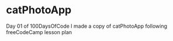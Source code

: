 # catPhotoApp
Day 01 of 100DaysOfCode I made a copy of catPhotoApp following freeCodeCamp lesson plan
